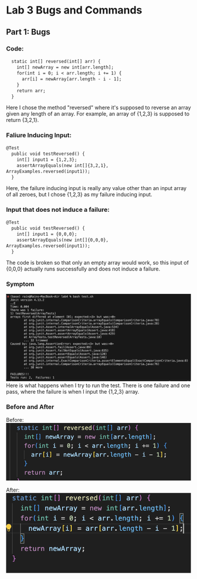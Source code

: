 # Lab 3 Bugs and Commands
## Part 1: Bugs
### Code:
```
  static int[] reversed(int[] arr) {
    int[] newArray = new int[arr.length];
    for(int i = 0; i < arr.length; i += 1) {
      arr[i] = newArray[arr.length - i - 1];
    }
    return arr;
  }
```
Here I chose the method "reversed" where it's supposed to reverse an array given any length of an array. For example, an array of {1,2,3} is supposed to return {3,2,1}.
### Faliure Inducing Input:
```
@Test
  public void testReversed() {
    int[] input1 = {1,2,3};
    assertArrayEquals(new int[]{3,2,1}, ArrayExamples.reversed(input1));
  }
```
Here, the failure inducing input is really any value other than an input array of all zeroes, but I chose {1,2,3} as my failure inducing input.
### Input that does not induce a failure:
```
@Test
  public void testReversed() {
    int[] input1 = {0,0,0};
    assertArrayEquals(new int[]{0,0,0}, ArrayExamples.reversed(input1));
  }
```
The code is broken so that only an empty array would work, so this input of {0,0,0} actually runs successfully and does not induce a failure.
### Symptom
![Symptom](images/symptoms-lab3.png)
Here is what happens when I try to run the test. There is one failure and one pass, where the failure is when I input the {1,2,3} array.
### Before and After
Before:
![Before](/images/before.png)

After:
![After](/images/after.png)

